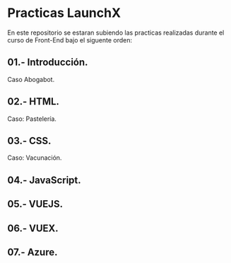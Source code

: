 # Practicas LaunchX

En este repositorio se estaran subiendo las practicas realizadas durante el curso de Front-End bajo el siguente orden:

## 01.- Introducción.

Caso Abogabot.

## 02.- HTML.

Caso: Pastelería.

## 03.- CSS.

Caso: Vacunación.

## 04.- JavaScript.

## 05.- VUEJS.

## 06.- VUEX.

## 07.- Azure.
